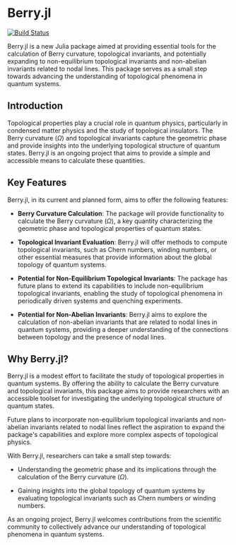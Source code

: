 # Berry.jl

[![Build Status](https://github.com/volkerkarle/Berry.jl/actions/workflows/CI.yml/badge.svg?branch=main)](https://github.com/volkerkarle/Berry.jl/actions/workflows/CI.yml?query=branch%3Amain)

Berry.jl is a new Julia package aimed at providing essential tools for the calculation of Berry curvature, topological invariants, and potentially expanding to non-equilibrium topological invariants and non-abelian invariants related to nodal lines. This package serves as a small step towards advancing the understanding of topological phenomena in quantum systems.

## Introduction

Topological properties play a crucial role in quantum physics, particularly in condensed matter physics and the study of topological insulators. The Berry curvature ($\Omega$) and topological invariants capture the geometric phase and provide insights into the underlying topological structure of quantum states. Berry.jl is an ongoing project that aims to provide a simple and accessible means to calculate these quantities.

## Key Features

Berry.jl, in its current and planned form, aims to offer the following features:

- **Berry Curvature Calculation**: The package will provide functionality to calculate the Berry curvature ($\Omega$), a key quantity characterizing the geometric phase and topological properties of quantum states.

- **Topological Invariant Evaluation**: Berry.jl will offer methods to compute topological invariants, such as Chern numbers, winding numbers, or other essential measures that provide information about the global topology of quantum systems.

- **Potential for Non-Equilibrium Topological Invariants**: The package has future plans to extend its capabilities to include non-equilibrium topological invariants, enabling the study of topological phenomena in periodically driven systems and quenching experiments.

- **Potential for Non-Abelian Invariants**: Berry.jl aims to explore the calculation of non-abelian invariants that are related to nodal lines in quantum systems, providing a deeper understanding of the connections between topology and the presence of nodal lines.

## Why Berry.jl?

Berry.jl is a modest effort to facilitate the study of topological properties in quantum systems. By offering the ability to calculate the Berry curvature and topological invariants, this package aims to provide researchers with an accessible toolset for investigating the underlying topological structure of quantum states.

Future plans to incorporate non-equilibrium topological invariants and non-abelian invariants related to nodal lines reflect the aspiration to expand the package's capabilities and explore more complex aspects of topological physics.

With Berry.jl, researchers can take a small step towards:

- Understanding the geometric phase and its implications through the calculation of the Berry curvature ($\Omega$).

- Gaining insights into the global topology of quantum systems by evaluating topological invariants such as Chern numbers or winding numbers.

As an ongoing project, Berry.jl welcomes contributions from the scientific community to collectively advance our understanding of topological phenomena in quantum systems.

